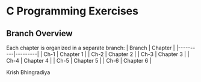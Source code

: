 # C Programming Exercises 
## Branch Overview
Each chapter is organized in a separate branch:
| Branch   | Chapter |
|----------|---------|
| Ch-1     | Chapter 1 |
| Ch-2     | Chapter 2 |
| Ch-3     | Chapter 3 |
| Ch-4     | Chapter 4 |
| Ch-5     | Chapter 5 |
| Ch-6     | Chapter 6 |


Krish Bhingradiya
